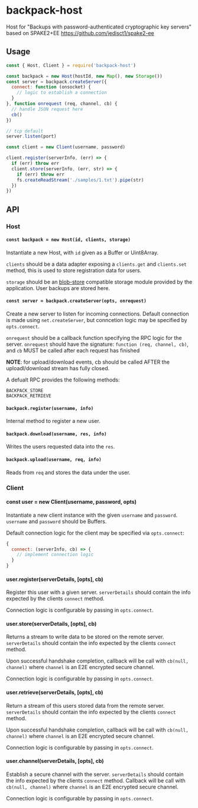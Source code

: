# backpack-host
Host for "Backups with password-authenticated cryptographic key servers" based on SPAKE2+EE https://github.com/jedisct1/spake2-ee

## Usage

```js
const { Host, Client } = require('backpack-host')

const backpack = new Host(hostId, new Map(), new Storage())
const server = backpack.createServer({
  connect: function (onsocket) {
    // logic to establish a connection
  }
}, function onrequest (req, channel, cb) {
  // handle JSON request here
  cb()
})

// tcp default
server.listen(port)

const client = new Client(username, password)

client.register(serverInfo, (err) => {
  if (err) throw err
  client.store(serverInfo, (err, str) => {
    if (err) throw err
    fs.createReadStream('./samples/1.txt').pipe(str)
  })
})
```

## API

### Host

#### `const backpack = new Host(id, clients, storage)`

Instantiate a new Host, with `id` given as a Buffer or Uint8Array.

`clients` should be a data adapter exposing a `clients.get` and `clients.set` method, this is used to store registration data for users.

`storage` should be an [blob-store](https://github.com/maxogden/abstract-blob-store) compatible storage module provided by the application. User backups are stored here.

#### `const server = backpack.createServer(opts, onrequest)`

Create a new server to listen for incoming connections. Default connection is made using `net.createServer`, but conncetion logic may be specified by `opts.connect`.

`onrequest` should be a callback function specifying the RPC logic for the server. `onrequest` should have the signature: `function (req, channel, cb)`, and `cb` MUST be called after each request has finished 

**NOTE**: for upload/download events, cb should be called AFTER the uploadl/download stream has fully closed.

A defualt RPC provides the following methods:
```
BACKPACK_STORE
BACKPACK_RETRIEVE
```

#### `backpack.register(username, info)`

Internal method to register a new user.


#### `backpack.download(username, res, info)`

Writes the users requested data into the `res`.


#### `backpack.upload(username, req, info)`

Reads from `req` and stores the data under the user.

### Client

#### const user = new Client(username, password, opts)

Instantiate a new client instance with the given `username` and `password`. `username` and `password` should be Buffers.

Default connection logic for the client may be specified via `opts.connect`:
```js
{
  connect: (serverInfo, cb) => {
    // implement connection logic
  }
}
```

#### user.register(serverDetails, [opts], cb)

Register this user with a given server. `serverDetails` should contain the info expected by the clients `connect` method.

Connection logic is configurable by passing in `opts.connect`.

#### user.store(serverDetails, [opts], cb)

Returns a stream to write data to be stored on the remote server. `serverDetails` should contain the info expected by the clients `connect` method.

Upon successful handshake completion, callback will be call with `cb(null, channel)` where `channel` is an E2E encrypted secure channel.

Connection logic is configurable by passing in `opts.connect`.

#### user.retrieve(serverDetails, [opts], cb)

Return a stream of this users stored data from the remote server. `serverDetails` should contain the info expected by the clients `connect` method.

Upon successful handshake completion, callback will be call with `cb(null, channel)` where `channel` is an E2E encrypted secure channel.

Connection logic is configurable by passing in `opts.connect`.

#### user.channel(serverDetails, [opts], cb)

Establish a secure channel with the server. `serverDetails` should contain the info expected by the clients `connect` method. Callback will be call with `cb(null, channel)` where `channel` is an E2E encrypted secure channel.

Connection logic is configurable by passing in `opts.connect`.
